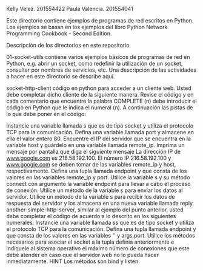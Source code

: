 Kelly Velez. 201554422
Paula Valencia. 201554041

Este directorio contiene ejemplos de programas de red escritos en Python. Los ejemplos se basan en los ejemplos del libro Python Network Programming Cookbook - Second Edition.

Descripción de los directorios en este repositorio.

01-socket-utils contiene varios ejemplos básicos de programas de red en Python, e.g. abrir un socket, como redefinir la utilización de un socket, consultar por nombres de servicios, etc. Una descripción de las actividades a hacer en este directorio se describe aquí.

socket-http-client código en python para acceder a un cliente web. Usted debe completar dicho cliente de la siguiente manera. Revise el código y en cada comentario que encuentre la palabra COMPLETE (n) debe introducir el código en Python que le indica el numeral (n). A continuación las pistas de lo que debe poner en el código:

Instancie una variable llamada s que es de tipo socket y utiliza el protocolo TCP para la comunicación.
Defina una variable llamada port y almacene en ella el valor entero 80.
Encuentre el IP del servidor que se encuentra en la variable host y guárdelo en una variable llamada remote_ip.
Imprima un mensaje por pantalla que diga el siguiente mensaje La dirección IP de www.google.com es 216.58.192.100. El número IP 216.58.192.100 y www.google.com se deben tomar de las variables remote_ip y host, respectivamente.
Defina una tupla llamada endpoint y que consta de los valores en las variables remote_ip y port.
Utilice la variable s y su método connect con argumento la variable endpoint para llevar a cabo el proceso de conexión.
Utilice un método de la variable s para enviar los datos al servidor.
Utilice un método de la variable s para recibir los datos de respuesta del servidor y los almacena en una nueva variable llamada reply.
another-simple-http-server, similar al ejemplo del punto anterior, usted debe completar el código de acuerdo a lo descrito en los siguientes numerales:
Instancie una variable llamada ss que es de tipo socket y utiliza el protocolo TCP para la comunicación.
Defina una tupla llamada endpoint y que consta de los valores en las variables '' y args.port.
Utilice los métodos necesarios para asociar el socket a la tupla definia anteriormente e indíquele al sistema operativo el máximo número de conexiones que este debe atender en caso que el servidor web no lo pueda hacer inmediatamente. HINT Los métodos son bind y listen.
